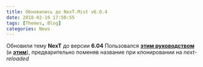 ```yaml
---
title: Обновились до NexT.Mist v6.0.4
date: 2018-02-16 17:50:55
tags: [Themes, Blog]
categories: News
---
```


Обновили тему **NexT** до версии **6.04**  <!--more-->
Пользовался **[этим руководством](https://github.com/theme-next/hexo-theme-next/blob/master/docs/ru/UPDATE-FROM-5.1.X.md)** (и **[этим](https://github.com/theme-next/hexo-theme-next/blob/master/docs/ru/INSTALLATION.md#%D0%9F%D0%BB%D0%B0%D0%B3%D0%B8%D0%BD%D1%8B)**), предварительно поменяв название при клонировании на *next-reloaded*
